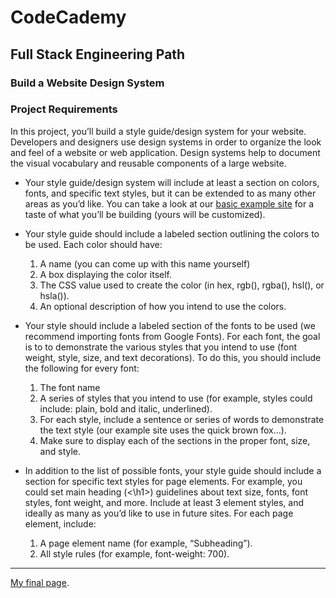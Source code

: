 # CodeCademy
## Full Stack Engineering Path
### Build a Website Design System

### Project Requirements

In this project, you’ll build a style guide/design system for your website. Developers and designers use design systems in order to organize the look and feel of a website or web application. Design systems help to document the visual vocabulary and reusable components of a large website.

- Your style guide/design system will include at least a section on colors, fonts, and specific text styles, but it can be extended to as many other areas as you’d like. You can take a look at our [basic example site](https://content.codecademy.com/PRO/independent-practice-projects/website-design-system/example/index.html?_gl=1*1la0i01*_ga*ODI1ODc3NjI3MC4xNjc0NDUyMjk1*_ga_3LRZM6TM9L*MTY3NjczNTM2OS4xNC4wLjE2NzY3MzUzNjkuMC4wLjA.) for a taste of what you’ll be building (yours will be customized).

- Your style guide should include a labeled section outlining the colors to be used. Each color should have:
    1. A name (you can come up with this name yourself)
    2. A box displaying the color itself.
    3. The CSS value used to create the color (in hex, rgb(), rgba(), hsl(), or hsla()).
    4. An optional description of how you intend to use the colors.

- Your style should include a labeled section of the fonts to be used (we recommend importing fonts from Google Fonts). For each font, the goal is to to demonstrate the various styles that you intend to use (font weight, style, size, and text decorations). To do this, you should include the following for every font:
    1. The font name
    2. A series of styles that you intend to use (for example, styles could include: plain, bold and italic, underlined).
    3. For each style, include a sentence or series of words to demonstrate the text style (our example site uses the quick brown fox…).
    4. Make sure to display each of the sections in the proper font, size, and style.

- In addition to the list of possible fonts, your style guide should include a section for specific text styles for page elements. For example, you could set main heading (<\h1>) guidelines about text size, fonts, font styles, font weight, and more. Include at least 3 element styles, and ideally as many as you’d like to use in future sites. For each page element, include:
    1. A page element name (for example, “Subheading”).
    2. All style rules (for example, font-weight: 700).

---

[My final page]().
